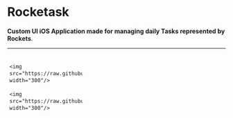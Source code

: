 # Rocketask

**Custom UI iOS Application made for managing daily Tasks represented by Rockets**. 



---


<div style="float: left; width: 33.33%;padding: 5px;">

    <img src="https://raw.githubusercontent.com/maikelSoFly/Prioritizer/master/Docs/screen1.jpg" width="300"/>

    <img src="https://raw.githubusercontent.com/maikelSoFly/Prioritizer/master/Docs/screen1.jpg" width="300"/>
</div>
